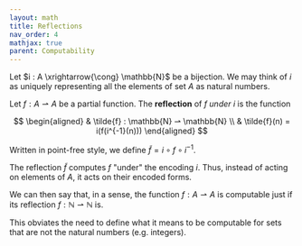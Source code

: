 ```yaml
---
layout: math
title: Reflections
nav_order: 4
mathjax: true
parent: Computability
---
```


Let $i : A \xrightarrow{\cong} \mathbb{N}$ be a bijection. We may think of
$i$ as uniquely representing all the elements of set $A$ as natural numbers.

Let $f : A ⇀ A$ be a partial function. The __reflection__ of $f$ *under* $i$
is the function 

$$
  \begin{aligned}
  & \tilde{f} : \mathbb{N} ⇀ \mathbb{N} \\
  & \tilde{f}(n) = i(f(i^{-1}(n)))
  \end{aligned}
$$

Written in point-free style, we define $\tilde{f} = i \circ f \circ i^{-1}$.

The reflection $\tilde{f}$ computes $f$ "under" the encoding $i$. Thus,
instead of acting on elements of $A$, it acts on their encoded forms.

We can then say that, in a sense, the function $f : A ⇀ A$ is computable just
if its reflection $f : \mathbb{N} ⇀ \mathbb{N}$ is.

This obviates the need to define what it means to be computable for sets that
are not the natural numbers (e.g. integers).